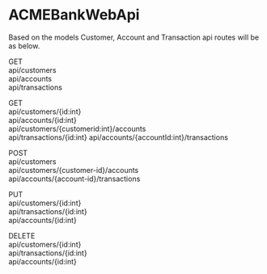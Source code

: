 # ACMEBankWebApi

Based on the models Customer, Account and Transaction api routes will be as below.

GET  
api/customers  
api/accounts  
api/transactions  

GET  
api/customers/{id:int}  
api/accounts/{id:int}  
api/customers/{customerid:int}/accounts  
api/transactions/{id:int}
api/accounts/{accountId:int}/transactions  

POST  
api/customers  
api/customers/{customer-id}/accounts  
api/accounts/{account-id}/transactions  

PUT  
api/customers/{id:int}  
api/transactions/{id:int}  
api/accounts/{id:int}  

DELETE  
api/customers/{id:int}  
api/transactions/{id:int}  
api/accounts/{id:int}  
